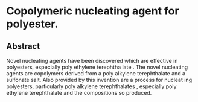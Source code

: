 # Copolymeric nucleating agent for polyester.

## Abstract
Novel nucleating agents have been discovered which are effective in polyesters, especially poly ethylene terephtha late . The novel nucleating agents are copolymers derived from a poly alkylene terephthalate and a sulfonate salt. Also provided by this invention are a process for nucleat ing polyesters, particularly poly alkylene terephthalates , especially poly ethylene terephthalate and the compositions so produced.